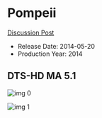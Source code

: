 # Pompeii

[Discussion Post](https://www.avsforum.com/threads/bass-eq-for-filtered-movies.2995212/post-57761078)

* Release Date: 2014-05-20
* Production Year: 2014

## DTS-HD MA 5.1

![img 0](https://i.imgur.com/9GEI1ZA.jpg)

![img 1](https://i.imgur.com/VhH9rAX.jpg)

